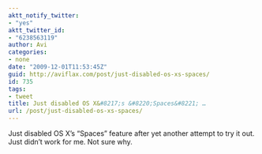 ```yaml
---
aktt_notify_twitter:
- "yes"
aktt_twitter_id:
- "6238563119"
author: Avi
categories:
- none
date: "2009-12-01T11:53:45Z"
guid: http://aviflax.com/post/just-disabled-os-xs-spaces/
id: 735
tags:
- tweet
title: Just disabled OS X&#8217;s &#8220;Spaces&#8221; …
url: /post/just-disabled-os-xs-spaces/
---
```

Just disabled OS X&#8217;s &#8220;Spaces&#8221; feature after yet another attempt to try it out. Just didn&#8217;t work for me. Not sure why.